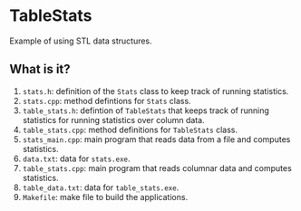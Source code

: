 # TableStats

Example of using STL data structures.

## What is it?

1. `stats.h`: definition of the `Stats` class to keep track of running
   statistics.
1. `stats.cpp`: method defintions for `Stats` class.
1. `table_stats.h`: defintion of `TableStats` that keeps track of running
   statistics for running statistics over column data.
1. `table_stats.cpp`: method definitions for `TableStats` class.
1. `stats_main.cpp`: main program that reads data from a file and computes
   statistics.
1. `data.txt`: data for `stats.exe`.
1. `table_stats.cpp`: main program that reads columnar data and computes
   statistics.
1. `table_data.txt`: data for `table_stats.exe`.
1. `Makefile`: make file to build the applications.

